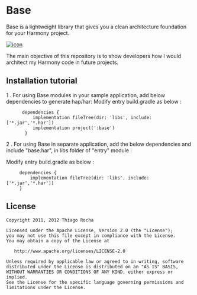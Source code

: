 # Base

Base is a lightweight library that gives you a clean architecture foundation for your Harmony project.

[![icon](https://raw.githubusercontent.com/thiagokimo/Base/master/images/base-icon.png)](https://raw.githubusercontent.com/thiagokimo/Base/master/images/base-icon.png)

The main objective of this repository is to show developers how I would architect my Harmony code in future projects.

## Installation tutorial

1 . For using Base modules in your sample application, add below dependencies to generate hap/har: Modify entry build.gradle as below :

```
      dependencies {
          implementation fileTree(dir: 'libs', include: ['*.jar','*.har'])
          implementation project(':base')
       }
```

2 . For using Base in separate application, add the below dependencies and include "base.har", in libs folder of "entry" module :

Modify entry build.gradle as below :

```
     dependencies {
         implementation fileTree(dir: 'libs', include: ['*.jar','*.har'])
     }
```

## License

```
Copyright 2011, 2012 Thiago Rocha

Licensed under the Apache License, Version 2.0 (the "License");
you may not use this file except in compliance with the License.
You may obtain a copy of the License at

   http://www.apache.org/licenses/LICENSE-2.0

Unless required by applicable law or agreed to in writing, software
distributed under the License is distributed on an "AS IS" BASIS,
WITHOUT WARRANTIES OR CONDITIONS OF ANY KIND, either express or implied.
See the License for the specific language governing permissions and
limitations under the License.
```